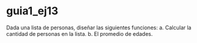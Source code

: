 # guia1_ej13
Dada una lista de personas, diseñar las siguientes funciones:
a. Calcular la cantidad de personas en la lista.
b. El promedio de edades.
